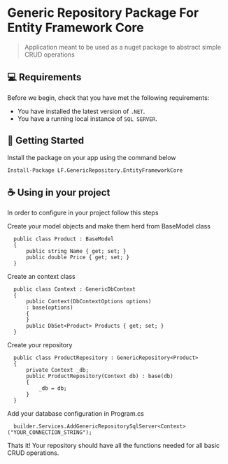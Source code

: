 # Generic Repository Package For Entity Framework Core

> Application meant to be used as a nuget package to abstract simple CRUD operations

## 💻 Requirements

Before we begin, check that you have met the following requirements:
* You have installed the latest version of `.NET`.
* You have a running local instance of `SQL SERVER`.


## 🚀 Getting Started

Install the package on your app using the command below

```
Install-Package LF.GenericRepository.EntityFrameworkCore
```

## ☕ Using in your project

In order to configure in your project follow this steps

Create your model objects and make them herd from BaseModel class
```
  public class Product : BaseModel
  {
      public string Name { get; set; }
      public double Price { get; set; }
  }
```
Create an context class
```
  public class Context : GenericDbContext
  {
      public Context(DbContextOptions options)
      : base(options) 
      {
      }
      public DbSet<Product> Products { get; set; }
  }
```
Create your repository
```
  public class ProductRepository : GenericRepository<Product>
  {
      private Context _db;
      public ProductRepository(Context db) : base(db)
      {
          _db = db;
      }
  }
```

Add your database configuration in Program.cs 
```
  builder.Services.AddGenericRepositorySqlServer<Context>("YOUR_CONNECTION_STRING");
```

Thats it! Your repository should have all the functions needed for all basic CRUD operations.
